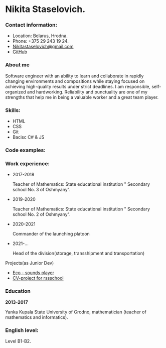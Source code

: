 <h1>Nikita Staselovich.</h1>
  <h3>Contact information:</h3>
    <ul>
      <li>Location: Belarus, Hrodna.</li>
      <li>Phone: +375 29 243 19 24.</li>
      <li><a href="nikitastaselovich@gmail.com" target="_blank">Nikitastaselovich@gmail.com</a></li>
      <li><a href="https://github.com/Falderian" target="_blank">GitHub</a></li>
    </ul>
  <h3>About me</h3>
  <p>Software  engineer with an ability to learn and collaborate in rapidly changing environments and compositions while staying focused on achieving high-quality results under strict deadlines.
I am responsible, self-organized and hardworking. Reliability and punctuality are one of my strengths that help me in being a valuable worker and a great team player.
</p>
  <h3>Skills:</h3>
     <ul>
  <li>HTML</li>
  <li>CSS</li>
  <li>Git</li>
  <li>Bacisc C# & JS</li>
     </ul>
  
  <h3>Code examples:</h3>
  <h3>Work experience:</h3>
    <ul>
      <li><p>2017-2018</p>
      <p>Teacher of Mathematics: State educational institution " Secondary school No. 3 of Oshmyany".</li>
      <li><p>2019-2020</p>
      <p>Teacher of Mathematics: State educational institution " Secondary school No. 2 of Oshmyany".</li>
      <li><p>2020-2021</p>
      Commander of the launching platoon</li>
      <li><p>2021-...</p>
      Head of the division(storage, transshipment and transportation)</li>
    </ul>
    <p>Projects(as Junior Dev)</p>
      <ul>
        <li><a href = " https://rolling-scopes-school.github.io/falderian-JSFEPRESCHOOL/eco-sounds/" target = " _blank"> Eco - sounds player <a></li>
        <li><a href="https://github.com/Falderian/rsschool-cv" target="_blank"> CV-project for rssschool</a></li>
      </ul>
  <h3>Education</h3>
  <p><b>2013-2017</b></p>
  <p>Yanka Kupala State University of Grodno, mathematician (teacher of mathematics and informatics).
  <h3>English level:</h3>
  <p>Level B1-B2.</p>
